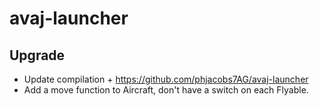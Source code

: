 # avaj-launcher

## Upgrade

- Update compilation + https://github.com/phjacobs7AG/avaj-launcher
- Add a move function to Aircraft, don't have a switch on each Flyable.
